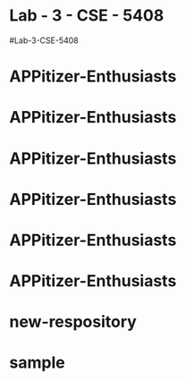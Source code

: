# Lab - 3 - CSE - 5408
#Lab-3-CSE-5408
# APPitizer-Enthusiasts
# APPitizer-Enthusiasts
# APPitizer-Enthusiasts
# APPitizer-Enthusiasts
# APPitizer-Enthusiasts
# APPitizer-Enthusiasts
# new-respository
# sample
